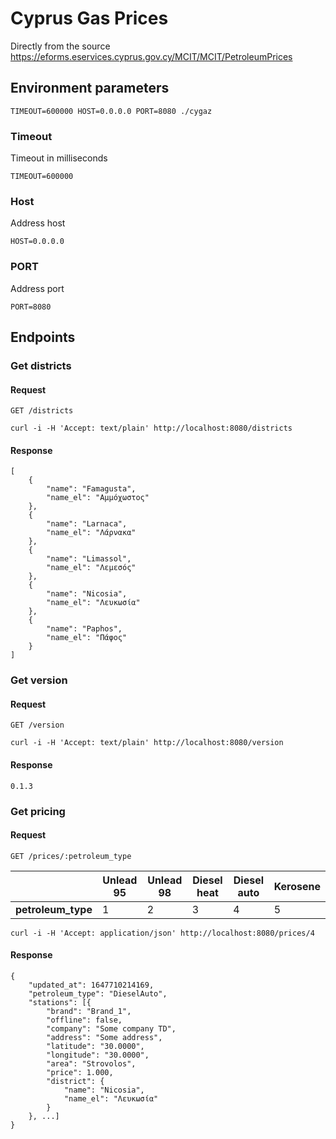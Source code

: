 # Cyprus Gas Prices

Directly from the source https://eforms.eservices.cyprus.gov.cy/MCIT/MCIT/PetroleumPrices

## Environment parameters

`TIMEOUT=600000 HOST=0.0.0.0 PORT=8080 ./cygaz`

### Timeout

Timeout in milliseconds

`TIMEOUT=600000`

### Host

Address host

`HOST=0.0.0.0`

### PORT

Address port

`PORT=8080`

## Endpoints

### Get districts

#### Request

`GET /districts`

    curl -i -H 'Accept: text/plain' http://localhost:8080/districts

#### Response

```
[
    {
        "name": "Famagusta",
        "name_el": "Αμμόχωστος"
    },
    {
        "name": "Larnaca",
        "name_el": "Λάρνακα"
    },
    {
        "name": "Limassol",
        "name_el": "Λεμεσός"
    },
    {
        "name": "Nicosia",
        "name_el": "Λευκωσία"
    },
    {
        "name": "Paphos",
        "name_el": "Πάφος"
    }
]
```

### Get version

#### Request

`GET /version`

    curl -i -H 'Accept: text/plain' http://localhost:8080/version

#### Response

    0.1.3

### Get pricing

#### Request

`GET /prices/:petroleum_type`

|                    | Unlead 95 | Unlead 98 | Diesel heat | Diesel auto | Kerosene |
|--------------------|-----------|-----------|-------------|-------------|----------|
| **petroleum_type** | 1         | 2         | 3           | 4           | 5        |


    curl -i -H 'Accept: application/json' http://localhost:8080/prices/4

#### Response

    {
        "updated_at": 1647710214169,
        "petroleum_type": "DieselAuto",
        "stations": [{
            "brand": "Brand_1",
            "offline": false,
            "company": "Some company TD",
            "address": "Some address",
            "latitude": "30.0000",
            "longitude": "30.0000",
            "area": "Strovolos",
            "price": 1.000,
            "district": {
                "name": "Nicosia",
                "name_el": "Λευκωσία"
            }
        }, ...]
    }